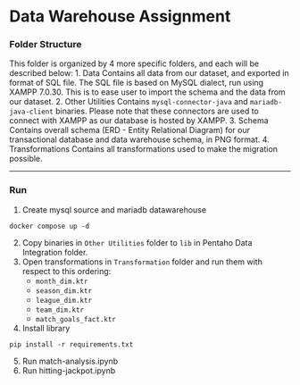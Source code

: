 # Data Warehouse Assignment

### Folder Structure

This folder is organized by 4 more specific folders, and each will be described below:
	1. Data
		Contains all data from our dataset, and exported in format of SQL file. The SQL file is based on MySQL dialect, run using XAMPP 7.0.30. This is to ease user to import the schema and the data from our dataset.
	2. Other Utilities
		Contains `mysql-connector-java` and `mariadb-java-client` binaries. Please note that these connectors are used to connect with XAMPP as our database is hosted by XAMPP.
	3. Schema
		Contains overall schema (ERD - Entity Relational Diagram) for our transactional database and data warehouse schema, in PNG format.
	4. Transformations
		Contains all transformations used to make the migration possible.

---

### Run

1. Create mysql source and mariadb datawarehouse
```
docker compose up -d
```
2. Copy binaries in `Other Utilities` folder to `lib` in Pentaho Data Integration folder.
3. Open transformations in `Transformation` folder and run them with respect to this ordering:
	- `month_dim.ktr`
	- `season_dim.ktr`
	- `league_dim.ktr`
	- `team_dim.ktr`
	- `match_goals_fact.ktr`
4. Install library
```
pip install -r requirements.txt
```
5. Run match-analysis.ipynb
6. Run hitting-jackpot.ipynb

